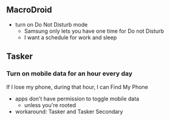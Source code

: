 
## MacroDroid

-   turn on Do Not Disturb mode
    -   Samsung only lets you have one time for Do not Disturb
    -   I want a schedule for work and sleep


## Tasker

### Turn on mobile data for an hour every day

If I lose my phone, during that hour, I can Find My Phone


- apps don't have permission to toggle mobile data
	- unless you're rooted
- workaround: Tasker and Tasker Secondary
